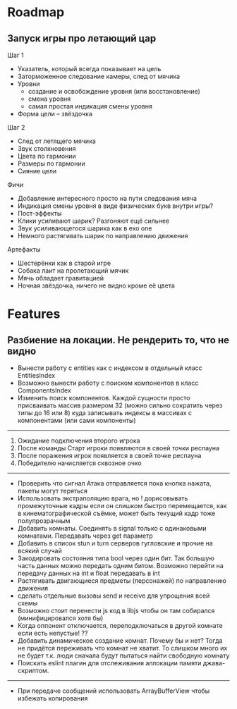 # Roadmap

## Запуск игры про летающий цар

Шаг 1
* Указатель, который всегда показывает на цель
* Заторможенное следование камеры, след от мячика
* Уровни
    - создание и освобождение уровня (или восстановление)
    - смена уровня
    - самая простая индикация смены уровня
* Форма цели – звёздочка

Шаг 2
* След от летящего мячика
* Звук столкновения
* Цвета по гармонии
* Размеры по гармонии
* Сияние цели


Фичи
* Добавление интересного просто на пути следования мяча
* Индикация смены уровня в виде физических букв внутри игры?
* Пост-эффекты
* Клики усиливают шарик? Разгоняют ещё сильнее
* Звук усиливающегося шарика как в exo one
* Немного растягивать шарик по направлению движения

Артефакты
* Шестерёнки как в старой игре
* Собака лаит на пролетающий мячик
* Мячь обладает гравитацией
* Ночная звёздочка, ничего не видно кроме её цвета


# Features
Разбиение на локации. Не рендерить то, что не видно
---
* Вынести работу с entities как с индексом в отдельный класс EntitiesIndex
* Возможно вынести работу с поиском компонентов в класс ComponentsIndex
* Изменить поиск компонентов. Каждой сущности просто присваивать массив размером 32 (можно сильно сократить через типы до 16 или 8) куда записывать индексы в массивах с компонентами (или сами компоненты)

---
1. Ожидание подключения второго игрока
2. После команды Старт игроки появляются в своей точки респауна
3. После поражения игрок появляется в своей точке респауна
4. Победителю начисляется сквозное очко
---
* Проверить что сигнал Атака отправляется пока кнопка нажата, пакеты могут теряться
* Использовать экстраполяцию врага, но ! дорисовывать промежуточные кадры если он слишком быстро перемещается, как в кинематографической съёмке, может быть текущий кадр тоже полупрозрачным
* Добавить комнаты. Соединять в signal только с одинаковыми комнатами. Передавать через get параметр
* Добавить в список stun и turn серверов гугловские и прочие на всякий случай
* Закодировать состояния типа bool через один бит. Так большую часть данных можно передать одним битом. Возможно перейти на передачу данных на int и float передавать в int
* Растягивать двигающиеся предметы (персонажей) по направлению движения
* сделать отдельные вызовы send и receive для упрощения всей схемы
* Возможно стоит перенести js код в libjs чтобы он там собирался (минифицировался хотя бы)
* Когда оппонент отключается, переподключаться в другой комнате  если есть непустые! ??
* Добавить динамическое создание комнат. Почему бы и нет? Тогда не придётся переживать что комнат не хватит. То слишком много их не будет т.к. люди сначала будут пытаться найти свободную комнату
* Поискать eslint плагин для отслеживания аллокации памяти джава-скриптом.
---
* При передаче сообщений использовать ArrayBufferView чтобы избежать копирования